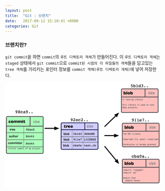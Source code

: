 ```yaml
---
layout: post
title:  "Git : 브랜치"
date:   2017-09-12 15:10:41 +0900
categories: Git
---
```

### 브랜치란?

`git commit`을 하면 `commit`의 `루트 디렉토리 객체`가 만들어진다. 이 `루트 디렉토리 객체`는 `staged` 상태에서 `git commit`으로 `commit된 시점의 각 파일들의 객체`들을 담고있는 `tree 객체`를 가리키는 포인터 정보를  `commit 객체(루트 디렉토리 개체)`에 넣어 저장한다.

![Alt text](./images/003-branch/00.branch.png)
